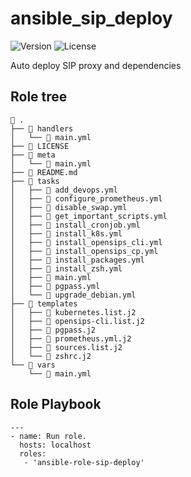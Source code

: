# ansible_sip_deploy
![Version](https://img.shields.io/github/v/release/mach1el/ansible_sip_deploy?color=brown&style=plastic) ![License](https://img.shields.io/github/license/mach1el/ansible_sip_deploy?color=purple&style=plastic)

Auto deploy SIP proxy and dependencies

## Role tree

```
 .
├──  handlers
│   └──  main.yml
├──  LICENSE
├──  meta
│   └──  main.yml
├──  README.md
├──  tasks
│   ├──  add_devops.yml
│   ├──  configure_prometheus.yml
│   ├──  disable_swap.yml
│   ├──  get_important_scripts.yml
│   ├──  install_cronjob.yml
│   ├──  install_k8s.yml
│   ├──  install_opensips_cli.yml
│   ├──  install_opensips_cp.yml
│   ├──  install_packages.yml
│   ├──  install_zsh.yml
│   ├──  main.yml
│   ├──  pgpass.yml
│   └──  upgrade_debian.yml
├──  templates
│   ├──  kubernetes.list.j2
│   ├──  opensips-cli.list.j2
│   ├──  pgpass.j2
│   ├──  prometheus.yml.j2
│   ├──  sources.list.j2
│   └──  zshrc.j2
└──  vars
    └──  main.yml
```


## Role Playbook
```
---
- name: Run role.
  hosts: localhost
  roles:
   - 'ansible-role-sip-deploy'
```
